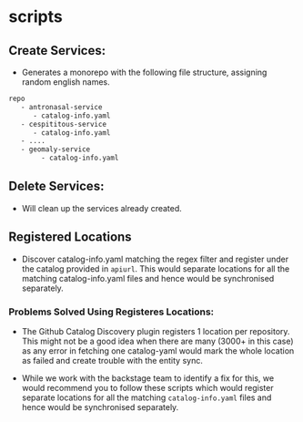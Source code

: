 # scripts

## Create Services:
- Generates a monorepo with the following file structure, assigning random english names.

```sh
repo
   - antronasal-service
      - catalog-info.yaml
   - cespititous-service
      - catalog-info.yaml
   - ....
   - geomaly-service
        - catalog-info.yaml
```
## Delete Services:
- Will clean up the services already created.

## Registered Locations

- Discover catalog-info.yaml matching the regex filter and register under the catalog provided in `apiurl`. This would separate locations for all the matching catalog-info.yaml files and hence would be synchronised separately.

### Problems Solved Using Registeres Locations:

- The Github Catalog Discovery plugin registers 1 location per repository. This might not be a good idea when there are many (3000+ in this case) as any error in fetching one catalog-yaml would mark the whole location as failed and create trouble with the entity sync.

- While we work with the backstage team to identify a fix for this, we would recommend you to follow these scripts which would register separate locations for all the matching `catalog-info.yaml` files and hence would be synchronised separately.
 
